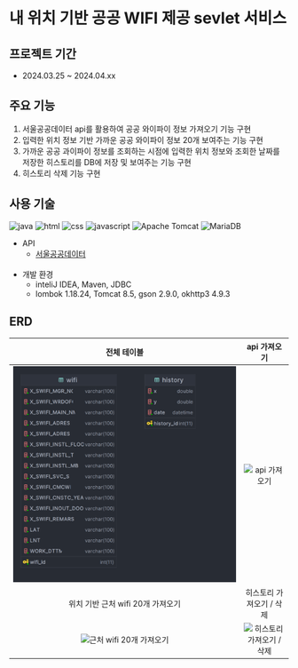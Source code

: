 # 내 위치 기반 공공 WIFI 제공 sevlet 서비스

## 프로젝트 기간

- 2024.03.25 ~ 2024.04.xx

## 주요 기능
1. 서울공공데이터 api를 활용하여 공공 와이파이 정보 가져오기 기능 구현
2. 입력한 위치 정보 기반 가까운 공공 와이파이 정보 20개 보여주는 기능 구현
3. 가까운 공공 과이파이 정보를 조회하는 시점에 입력한 위치 정보와 조회한 날짜를 저장한 히스토리를 DB에 저장 및 보여주는 기능 구현
4. 히스토리 삭제 기능 구현

## 사용 기술

![java](https://github.com/JinhwanB/OpenApiServletProject/assets/123534245/13d655a7-b9d8-48e3-a166-0c4f3d7830e6)
![html](https://img.shields.io/badge/HTML5-E34F26?style=for-the-badge&logo=HTML5&logoColor=white)
![css](https://img.shields.io/badge/CSS3-1572B6?style=for-the-badge&logo=CSS3&logoColor=white)
![javascript](https://img.shields.io/badge/JavaScript-F7DF1E?style=for-the-badge&logo=JavaScript&logoColor=white)
![Apache Tomcat](https://img.shields.io/badge/apache%20tomcat-%23F8DC75.svg?style=for-the-badge&logo=apache-tomcat&logoColor=black)
![MariaDB](https://img.shields.io/badge/MariaDB-003545?style=for-the-badge&logo=mariadb&logoColor=white)

- API
  - [서울공공데이터](https://data.seoul.go.kr/dataList/OA-20883/S/1/datasetView.do)<br><br>
- 개발 환경
  - inteliJ IDEA, Maven, JDBC
  - lombok 1.18.24, Tomcat 8.5, gson 2.9.0, okhttp3 4.9.3

## ERD

|                                                            전체 테이블                                                            |api 가져오기
|:----------------------------------------------------------------------------------------------------------------------------:|:-:
|                                          ![table](mission1%2Fdb%2FdatabaseERD.png)                                           |![api 가져오기](https://github.com/JinhwanB/OpenApiServletProject/assets/123534245/587b99c5-fa3d-43f8-9a8f-71a5f7c63255)
|                                                    위치 기반 근처 wifi 20개 가져오기                                                    |히스토리 가져오기 / 삭제
| ![근처 wifi 20개 가져오기](https://github.com/JinhwanB/OpenApiServletProject/assets/123534245/7b4c2889-88a3-4dd4-9bbb-dd93dab7ce01) |![히스토리 가져오기 / 삭제](https://github.com/JinhwanB/OpenApiServletProject/assets/123534245/d0cfa0d4-7df1-450b-b40a-780ffc8d910e)